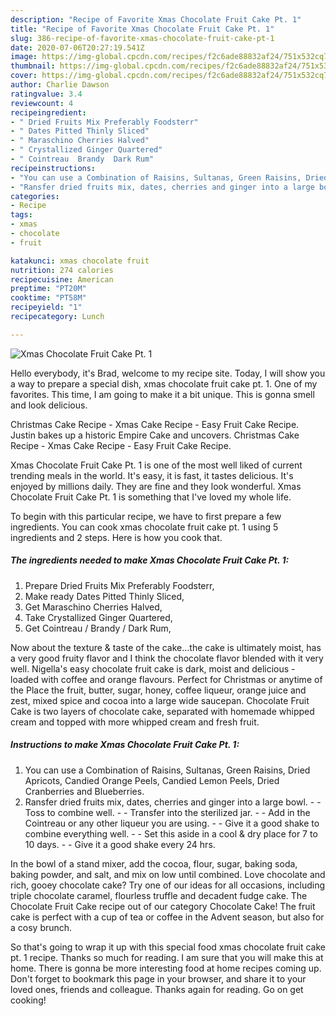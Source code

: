 ```yaml
---
description: "Recipe of Favorite Xmas Chocolate Fruit Cake Pt. 1"
title: "Recipe of Favorite Xmas Chocolate Fruit Cake Pt. 1"
slug: 386-recipe-of-favorite-xmas-chocolate-fruit-cake-pt-1
date: 2020-07-06T20:27:19.541Z
image: https://img-global.cpcdn.com/recipes/f2c6ade88832af24/751x532cq70/xmas-chocolate-fruit-cake-pt-1-recipe-main-photo.jpg
thumbnail: https://img-global.cpcdn.com/recipes/f2c6ade88832af24/751x532cq70/xmas-chocolate-fruit-cake-pt-1-recipe-main-photo.jpg
cover: https://img-global.cpcdn.com/recipes/f2c6ade88832af24/751x532cq70/xmas-chocolate-fruit-cake-pt-1-recipe-main-photo.jpg
author: Charlie Dawson
ratingvalue: 3.4
reviewcount: 4
recipeingredient:
- " Dried Fruits Mix Preferably Foodsterr"
- " Dates Pitted Thinly Sliced"
- " Maraschino Cherries Halved"
- " Crystallized Ginger Quartered"
- " Cointreau  Brandy  Dark Rum"
recipeinstructions:
- "You can use a Combination of Raisins, Sultanas, Green Raisins, Dried Apricots, Candied Orange Peels, Candied Lemon Peels, Dried Cranberries and Blueberries."
- "Ransfer dried fruits mix, dates, cherries and ginger into a large bowl.  Toss to combine well.  Transfer into the sterilized jar.  Add in the Cointreau or any other liqueur you are using.  Give it a good shake to combine everything well.  Set this aside in a cool &amp; dry place for 7 to 10 days.  Give it a good shake every 24 hrs."
categories:
- Recipe
tags:
- xmas
- chocolate
- fruit

katakunci: xmas chocolate fruit 
nutrition: 274 calories
recipecuisine: American
preptime: "PT20M"
cooktime: "PT58M"
recipeyield: "1"
recipecategory: Lunch

---
```



![Xmas Chocolate Fruit Cake Pt. 1](https://img-global.cpcdn.com/recipes/f2c6ade88832af24/751x532cq70/xmas-chocolate-fruit-cake-pt-1-recipe-main-photo.jpg)

Hello everybody, it's Brad, welcome to my recipe site. Today, I will show you a way to prepare a special dish, xmas chocolate fruit cake pt. 1. One of my favorites. This time, I am going to make it a bit unique. This is gonna smell and look delicious.

Christmas Cake Recipe - Xmas Cake Recipe - Easy Fruit Cake Recipe. Justin bakes up a historic Empire Cake and uncovers. Christmas Cake Recipe - Xmas Cake Recipe - Easy Fruit Cake Recipe.

Xmas Chocolate Fruit Cake Pt. 1 is one of the most well liked of current trending meals in the world. It's easy, it is fast, it tastes delicious. It's enjoyed by millions daily. They are fine and they look wonderful. Xmas Chocolate Fruit Cake Pt. 1 is something that I've loved my whole life.


To begin with this particular recipe, we have to first prepare a few ingredients. You can cook xmas chocolate fruit cake pt. 1 using 5 ingredients and 2 steps. Here is how you cook that.

<!--inarticleads1-->

##### The ingredients needed to make Xmas Chocolate Fruit Cake Pt. 1:

1. Prepare  Dried Fruits Mix Preferably Foodsterr,
1. Make ready  Dates Pitted Thinly Sliced,
1. Get  Maraschino Cherries Halved,
1. Take  Crystallized Ginger Quartered,
1. Get  Cointreau / Brandy / Dark Rum,


Now about the texture &amp; taste of the cake…the cake is ultimately moist, has a very good fruity flavor and I think the chocolate flavor blended with it very well. Nigella&#39;s easy chocolate fruit cake is dark, moist and delicious - loaded with coffee and orange flavours. Perfect for Christmas or anytime of the Place the fruit, butter, sugar, honey, coffee liqueur, orange juice and zest, mixed spice and cocoa into a large wide saucepan. Chocolate Fruit Cake is two layers of chocolate cake, separated with homemade whipped cream and topped with more whipped cream and fresh fruit. 

<!--inarticleads2-->

##### Instructions to make Xmas Chocolate Fruit Cake Pt. 1:

1. You can use a Combination of Raisins, Sultanas, Green Raisins, Dried Apricots, Candied Orange Peels, Candied Lemon Peels, Dried Cranberries and Blueberries.
1. Ransfer dried fruits mix, dates, cherries and ginger into a large bowl. -  - Toss to combine well. -  - Transfer into the sterilized jar. -  - Add in the Cointreau or any other liqueur you are using. -  - Give it a good shake to combine everything well. -  - Set this aside in a cool &amp; dry place for 7 to 10 days. -  - Give it a good shake every 24 hrs.


In the bowl of a stand mixer, add the cocoa, flour, sugar, baking soda, baking powder, and salt, and mix on low until combined. Love chocolate and rich, gooey chocolate cake? Try one of our ideas for all occasions, including triple chocolate caramel, flourless truffle and decadent fudge cake. The Chocolate Fruit Cake recipe out of our category Chocolate Cake! The fruit cake is perfect with a cup of tea or coffee in the Advent season, but also for a cosy brunch. 

So that's going to wrap it up with this special food xmas chocolate fruit cake pt. 1 recipe. Thanks so much for reading. I am sure that you will make this at home. There is gonna be more interesting food at home recipes coming up. Don't forget to bookmark this page in your browser, and share it to your loved ones, friends and colleague. Thanks again for reading. Go on get cooking!
